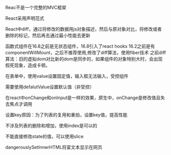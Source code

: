 Reac不是一个完整的MVC框架

React采用声明范式

React中diff，通过将修改的数据用js对象描述，然后与原对象对比，将修改或者删除的标记，然后再去通过最小性能去更新

函数式组件在16.8之前是无状态组件，16.8引入了react hooks
16.2之前是有componentWillMount，之后不推荐使用,修改了diff算法，使用fiber技术
之前diff算法：旧的虚拟dom对比新的dom是同步的，如果组件的对象特别大时，会出现假死现象，造成卡顿。

在表单中，使用value设置固定值，输入框无法输入，受控组件

需要使用defalutValue设置默认值（非受控）

在react中onChange和onInput是一样的效果，原生中，onChange是修改值且失去焦点才调用

设置key原因：为了列表的复用和重拍，设置key值，提高性能

不涉及列表的删除和增加，使用index是可以的

不能直接修改state的值，可以使用slice

dangerouslySetInnerHTML将富文本显示在网页
